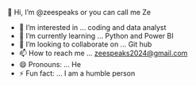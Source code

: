  👋 Hi, I’m @zeespeaks or you can call me Ze
- 👀 I’m interested in ... coding and data analyst
- 🌱 I’m currently learning ... Python and Power BI
- 💞️ I’m looking to collaborate on ... Git hub
- 📫 How to reach me ... zeespeaks2024@gmail.com
- 😄 Pronouns: ... He
- ⚡ Fun fact: ... I am a humble person

<!---
zeespeaks/zeespeaks is a ✨ special ✨ repository because its `README.md` (this file) appears on your GitHub profile.
You can click the Preview link to take a look at your changes.
--->

